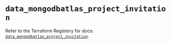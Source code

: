 # `data_mongodbatlas_project_invitation`

Refer to the Terraform Registory for docs: [`data_mongodbatlas_project_invitation`](https://www.terraform.io/docs/providers/mongodbatlas/d/project_invitation).

